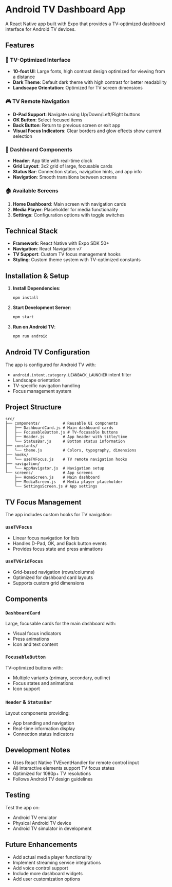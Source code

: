 # Android TV Dashboard App

A React Native app built with Expo that provides a TV-optimized dashboard interface for Android TV devices.

## Features

### 🎯 TV-Optimized Interface
- **10-foot UI**: Large fonts, high contrast design optimized for viewing from a distance
- **Dark Theme**: Default dark theme with high contrast for better readability
- **Landscape Orientation**: Optimized for TV screen dimensions

### 🎮 TV Remote Navigation
- **D-Pad Support**: Navigate using Up/Down/Left/Right buttons
- **OK Button**: Select focused items
- **Back Button**: Return to previous screen or exit app
- **Visual Focus Indicators**: Clear borders and glow effects show current selection

### 📱 Dashboard Components
- **Header**: App title with real-time clock
- **Grid Layout**: 3x2 grid of large, focusable cards
- **Status Bar**: Connection status, navigation hints, and app info
- **Navigation**: Smooth transitions between screens

### 🏠 Available Screens
1. **Home Dashboard**: Main screen with navigation cards
2. **Media Player**: Placeholder for media functionality
3. **Settings**: Configuration options with toggle switches

## Technical Stack

- **Framework**: React Native with Expo SDK 50+
- **Navigation**: React Navigation v7
- **TV Support**: Custom TV focus management hooks
- **Styling**: Custom theme system with TV-optimized constants

## Installation & Setup

1. **Install Dependencies**:
   ```bash
   npm install
   ```

2. **Start Development Server**:
   ```bash
   npm start
   ```

3. **Run on Android TV**:
   ```bash
   npm run android
   ```

## Android TV Configuration

The app is configured for Android TV with:
- `android.intent.category.LEANBACK_LAUNCHER` intent filter
- Landscape orientation
- TV-specific navigation handling
- Focus management system

## Project Structure

```
src/
├── components/          # Reusable UI components
│   ├── DashboardCard.js # Main dashboard cards
│   ├── FocusableButton.js # TV-focusable buttons
│   ├── Header.js        # App header with title/time
│   └── StatusBar.js     # Bottom status information
├── constants/
│   └── theme.js         # Colors, typography, dimensions
├── hooks/
│   └── useTVFocus.js    # TV remote navigation hooks
├── navigation/
│   └── AppNavigator.js  # Navigation setup
└── screens/             # App screens
    ├── HomeScreen.js    # Main dashboard
    ├── MediaScreen.js   # Media player placeholder
    └── SettingsScreen.js # App settings
```

## TV Focus Management

The app includes custom hooks for TV navigation:

### `useTVFocus`
- Linear focus navigation for lists
- Handles D-Pad, OK, and Back button events
- Provides focus state and press animations

### `useTVGridFocus`
- Grid-based navigation (rows/columns)
- Optimized for dashboard card layouts
- Supports custom grid dimensions

## Components

### `DashboardCard`
Large, focusable cards for the main dashboard with:
- Visual focus indicators
- Press animations
- Icon and text content

### `FocusableButton`
TV-optimized buttons with:
- Multiple variants (primary, secondary, outline)
- Focus states and animations
- Icon support

### `Header` & `StatusBar`
Layout components providing:
- App branding and navigation
- Real-time information display
- Connection status indicators

## Development Notes

- Uses React Native TVEventHandler for remote control input
- All interactive elements support TV focus states
- Optimized for 1080p+ TV resolutions
- Follows Android TV design guidelines

## Testing

Test the app on:
- Android TV emulator
- Physical Android TV device
- Android TV simulator in development

## Future Enhancements

- Add actual media player functionality
- Implement streaming service integrations
- Add voice control support
- Include more dashboard widgets
- Add user customization options
